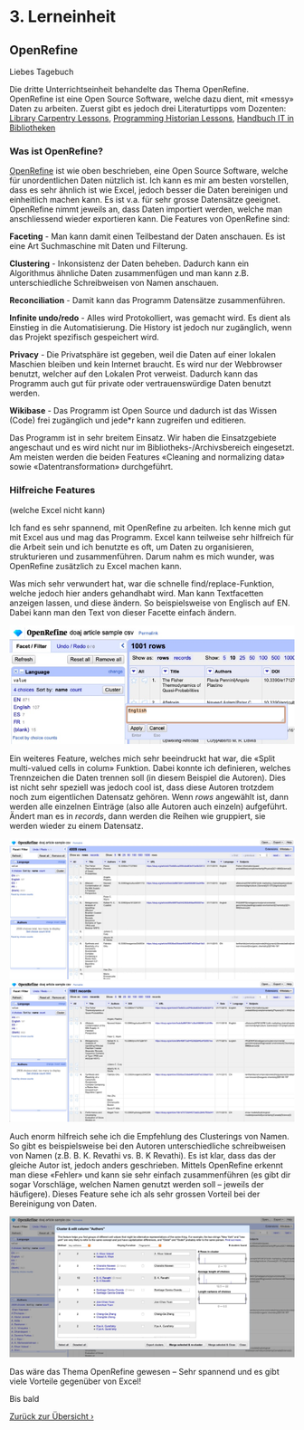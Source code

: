 # 3. Lerneinheit

## OpenRefine

Liebes Tagebuch

Die dritte Unterrichtseinheit behandelte das Thema OpenRefine. OpenRefine ist eine Open Source Software, welche dazu dient, mit «messy» Daten zu arbeiten. Zuerst gibt es jedoch drei Literaturtipps vom Dozenten: [Library Carpentry Lessons](https://librarycarpentry.org/lessons/), [Programming Historian Lessons](https://programminghistorian.org/en/lessons/), [Handbuch IT in Bibliotheken](https://it-in-bibliotheken.de)

### Was ist OpenRefine? 

[OpenRefine](https://openrefine.org) ist wie oben beschrieben, eine Open Source Software, welche für unordentlichen Daten nützlich ist. Ich kann es mir am besten vorstellen, dass es sehr ähnlich ist wie Excel, jedoch besser die Daten bereinigen und einheitlich machen kann. Es ist v.a. für sehr grosse Datensätze geeignet. OpenRefine nimmt jeweils an, dass Daten importiert werden, welche man anschliessend wieder exportieren kann. Die Features von OpenRefine sind:

**Faceting** - Man kann damit einen Teilbestand der Daten anschauen. Es ist eine Art Suchmaschine mit Daten und Filterung. 

**Clustering** - Inkonsistenz der Daten beheben. Dadurch kann ein Algorithmus ähnliche Daten zusammenfügen und man kann z.B. unterschiedliche Schreibweisen von Namen anschauen.

**Reconciliation** - Damit kann das Programm Datensätze zusammenführen. 

**Infinite undo/redo** - Alles wird Protokolliert, was gemacht wird. Es dient als Einstieg in die Automatisierung. Die History ist jedoch nur zugänglich, wenn das Projekt spezifisch gespeichert wird.

**Privacy** - Die Privatsphäre ist gegeben, weil die Daten auf einer lokalen Maschien bleiben und kein Internet braucht. Es wird nur der Webbrowser benutzt, welcher auf den Lokalen Prot verweist. Dadurch kann das Programm auch gut für private oder vertrauenswürdige Daten benutzt werden. 

**Wikibase** - Das Programm ist Open Source und dadurch ist das Wissen (Code) frei zugänglich und jede*r kann zugreifen und editieren.

Das Programm ist in sehr breitem Einsatz. Wir haben die Einsatzgebiete angeschaut und es wird nicht nur im Bibliotheks-/Archivsbereich eingesetzt. Am meisten werden die beiden Features «Cleaning and normalizing data» sowie «Datentransformation» durchgeführt. 

### Hilfreiche Features
(welche Excel nicht kann)

Ich fand es sehr spannend, mit OpenRefine zu arbeiten. Ich kenne mich gut mit Excel aus und mag das Programm. Excel kann teilweise sehr hilfreich für die Arbeit sein und ich benutzte es oft, um Daten zu organisieren, strukturieren und zusammenführen. Darum nahm es mich wunder, was OpenRefine zusätzlich zu Excel machen kann. 

Was mich sehr verwundert hat, war die schnelle find/replace-Funktion, welche jedoch hier anders gehandhabt wird. Man kann Textfacetten anzeigen lassen, und diese ändern. So beispielsweise von Englisch auf EN. Dabei kann man den Text von dieser Facette einfach ändern. 

![Umbenennung Cluster](../img/03_rename.jpg)

Ein weiteres Feature, welches mich sehr beeindruckt hat war, die «Split multi-valued cells in colum» Funktion. Dabei konnte ich definieren, welches Trennzeichen die Daten trennen soll (in diesem Beispiel die Autoren). Dies ist nicht sehr speziell was jedoch cool ist, dass diese Autoren trotzdem noch zum eigentlichen Datensatz gehören. Wenn _rows_ angewählt ist, dann werden alle einzelnen Einträge (also alle Autoren auch einzeln) aufgeführt. Ändert man es in _records_, dann werden die Reihen wie gruppiert, sie werden wieder zu einem Datensatz. 

![Autoren mit der Funktion Row](../img/03_Autoren-rows.jpg)
![Autoren mit der Funktion Records](../img/03_Autoren-records.jpg)

Auch enorm hilfreich sehe ich die Empfehlung des Clusterings von Namen. So gibt es beispielsweise bei den Autoren unterschiedliche schreibweisen von Namen (z.B. B. K. Revathi vs. B. K Revathi). Es ist klar, dass das der gleiche Autor ist, jedoch anders geschrieben. Mittels OpenRefine erkennt man diese «Fehler» und kann sie sehr einfach zusammenführen (es gibt dir sogar Vorschläge, welchen Namen genutzt werden soll – jeweils der häufigere). Dieses Feature sehe ich als sehr grossen Vorteil bei der Bereinigung von Daten. 

![Clusterin von Daten](../img/03_clustering-datas.jpg)

Das wäre das Thema OpenRefine gewesen – Sehr spannend und es gibt viele Vorteile gegenüber von Excel!

Bis bald 





[Zurück zur Übersicht ›](../RADME.md)

